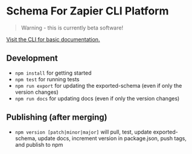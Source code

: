 # Schema For Zapier CLI Platform

> Warning - this is currently beta software!

[Visit the CLI for basic documentation.](https://www.npmjs.com/package/zapier-platform-cli)

## Development

- `npm install` for getting started
- `npm test` for running tests
- `npm run export` for updating the exported-schema (even if only the version changes)
- `npm run docs` for updating docs (even if only the version changes)

## Publishing (after merging)

- `npm version [patch|minor|major]` will pull, test, update exported-schema, update docs, increment version in package.json, push tags, and publish to npm
